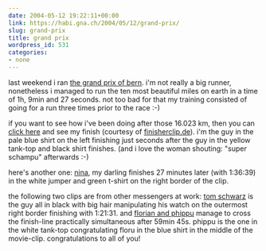 ```yaml
---
date: 2004-05-12 19:22:11+00:00
link: https://habi.gna.ch/2004/05/12/grand-prix/
slug: grand-prix
title: grand prix
wordpress_id: 531
categories:
- none
---
```


last weekend i ran [the grand prix of bern](http://www.gpbern.ch/). i'm not really a big runner, nonetheless i managed to run the ten most beautiful miles on earth in a time of 1h, 9min and 27 seconds. not too bad for that my training consisted of going for a run three times prior to the race :-)

if you want to see how i've been doing after those 16.023 km, then you can [click here](http://www.finisherclip.de/events/bern_04/clip.php?bandbreite=220&nummer=4390&kameraposition=rechts#) and see my finish (courtesy of [finisherclip.de](http://www.finisherclip.de/)). i'm the guy in the pale blue shirt on the left finishing just seconds after the guy in the yellow tank-top and black shirt finishes. (and i love the woman shouting: "super schampu" afterwards :-)

here's another one: [nina](http://www.finisherclip.de/events/bern_04/clip.php?bandbreite=220&nummer=15022&kameraposition=rechts#), my darling finishes 27 minutes later (with 1:36:39) in the white jumper and green t-shirt on the right border of the clip.

the following two clips are from other messengers at work: [tom schwarz](http://www.finisherclip.de/events/bern_04/clip.php?bandbreite=220&nummer=14016&name=Schwarz%2C+Thomas&kameraposition=rechts) is the guy all in black with big hair manipulating his watch on the outermost right border finishing with 1:21:31.
and [florian and phippu](http://www.finisherclip.de/events/bern_04/clip.php?bandbreite=220&nummer=1405&name=Stuker%2C+Florian&kameraposition=rechts) manage to cross the finish-line practically simultaneous after 59min 45s. phippu is the one in the white tank-top congratulating floru in the blue shirt in the middle of the movie-clip.
congratulations to all of you!
